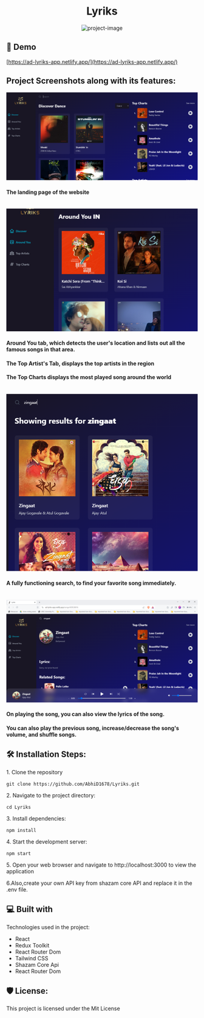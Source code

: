 <h1 align="center" id="title">Lyriks</h1>

<p align="center"><img src="https://socialify.git.ci/AbhiD1678/Lyriks/image?description=1&amp;descriptionEditable=Spotify%20Clone%20Music%20Webapp%20using%20React%20%2CRedux%20%2CTailwind%20CSS%20and%20Shazam%20Core%20Api&amp;font=Rokkitt&amp;language=1&amp;name=1&amp;owner=1&amp;pattern=Solid&amp;theme=Auto" alt="project-image"></p>

<h2>🚀 Demo</h2>

[https://ad-lyriks-app.netlify.app/](https://ad-lyriks-app.netlify.app/)

<h2>Project Screenshots along with its features:</h2>
<img src="src/assets/Capture.PNG" alt="project-screenshot" />
<p><h4>The landing page of the website</h4>
</p>
<br />


<img src="src/assets/2.PNG" alt="project-screenshot" />
<p><h4>Around You tab, which detects the user's location and lists out all the famous songs in that area.
<h4>The Top Artist's Tab, displays the top artists in the region</h4>
<h4>The Top Charts displays the most played song around the world</h4>
</h4></p>
<br/>
<img src="src/assets/3.PNG" alt="project-screenshot" />
<p><h4>A fully functioning search, to find your favorite song immediately.</h4></p>
<br/>
<img src="src/assets/4.PNG" alt="project-screenshot" />
<p><h4>On playing the song, you can also view the lyrics of the song. </h4>
<h4>You can also play the previous song, increase/decrease the song's volume, and shuffle songs. </h4>
</p>

<h2>🛠️ Installation Steps:</h2>

<p>1. Clone the repository</p>

```
git clone https://github.com/AbhiD1678/Lyriks.git
```

<p>2. Navigate to the project directory:</p>

```
cd Lyriks
```

<p>3. Install dependencies:</p>

```
npm install
```

<p>4. Start the development server:</p>

```
npm start
```

<p>5. Open your web browser and navigate to http://localhost:3000 to view the application</p>  
<p>6.Also,create your own API key from shazam core API and replace it in the .env file.</p>
<h2>💻 Built with</h2>

Technologies used in the project:

*   React
*   Redux Toolkit
*   React Router Dom
*   Tailwind CSS
*   Shazam Core Api
*   React Router Dom

<h2>🛡️ License:</h2>

This project is licensed under the Mit License
